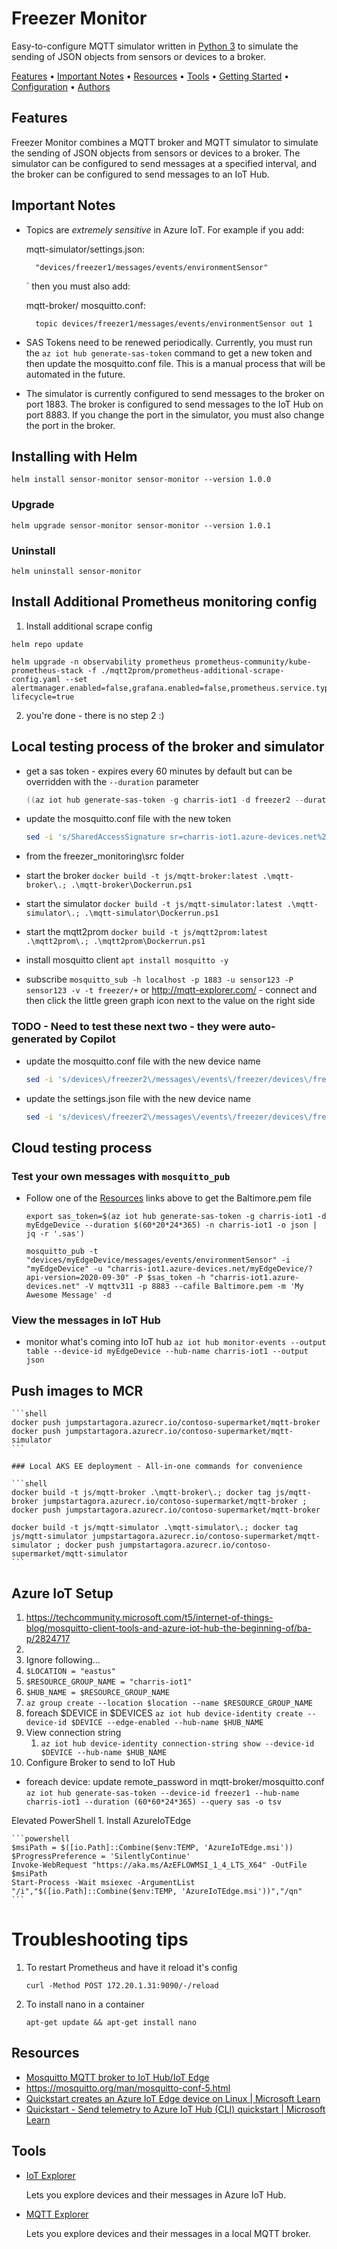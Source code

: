 # Freezer Monitor

Easy-to-configure MQTT simulator written in [Python 3](https://www.python.org/) to simulate the sending of JSON objects from sensors or devices to a broker.

[Features](#features) •
[Important Notes](#important-notes) •
[Resources](#resources) •
[Tools](#tools) •
[Getting Started](#getting-started) •
[Configuration](#configuration) •
[Authors](#authors)

## Features
Freezer Monitor combines a MQTT broker and MQTT simulator to simulate the sending of JSON objects from sensors or devices to a broker. The simulator can be configured to send messages at a specified interval, and the broker can be configured to send messages to an IoT Hub.

## Important Notes

- Topics are *extremely sensitive* in Azure IoT. For example if you add:

    mqtt-simulator/settings.json: 
        
        "devices/freezer1/messages/events/environmentSensor"
    `
    then you must also add:

    mqtt-broker/ mosquitto.conf:
    
        topic devices/freezer1/messages/events/environmentSensor out 1

- SAS Tokens need to be renewed periodically. Currently, you must run the `az iot hub generate-sas-token` command to get a new token and then update the mosquitto.conf file. This is a manual process that will be automated in the future.

- The simulator is currently configured to send messages to the broker on port 1883. The broker is configured to send messages to the IoT Hub on port 8883. If you change the port in the simulator, you must also change the port in the broker.


## Installing with Helm

`helm install sensor-monitor sensor-monitor --version 1.0.0`

### Upgrade

`helm upgrade sensor-monitor sensor-monitor --version 1.0.1`

### Uninstall

`helm uninstall sensor-monitor`

## Install Additional Prometheus monitoring config

1. Install additional scrape config
```
helm repo update

helm upgrade -n observability prometheus prometheus-community/kube-prometheus-stack -f ./mqtt2prom/prometheus-additional-scrape-config.yaml --set alertmanager.enabled=false,grafana.enabled=false,prometheus.service.type=LoadBalancer,web.enable-lifecycle=true
```

2. you're done - there is no step 2 :)

## Local testing process of the broker and simulator

- get a sas token - expires every 60 minutes by default but can be overridden with the `--duration` parameter

    ```powershell
    ((az iot hub generate-sas-token -g charris-iot1 -d freezer2 --duration $(60*20*24*365) -n charris-iot1 -o json) | convertfrom-json).sas | set-clipboard
    ```

- update the mosquitto.conf file with the new token

    ```bash
    sed -i 's/SharedAccessSignature sr=charris-iot1.azure-devices.net%2Ffreezer2&sig=.*&se=.*&skn=iothubowner/SharedAccessSignature sr=charris-iot1.azure-devices.net%2Ffreezer2&sig=REPLACE_WITH_NEW_TOKEN&se=REPLACE_WITH_NEW_TOKEN&skn=iothubowner/g' mqtt-broker/mosquitto.conf
    ```

- from the freezer_monitoring\src folder

- start the broker
    `docker build -t js/mqtt-broker:latest .\mqtt-broker\.; .\mqtt-broker\Dockerrun.ps1`

- start the simulator
    `docker build -t js/mqtt-simulator:latest .\mqtt-simulator\.; .\mqtt-simulator\Dockerrun.ps1`

- start the mqtt2prom
    `docker build -t js/mqtt2prom:latest .\mqtt2prom\.; .\mqtt2prom\Dockerrun.ps1`

- install mosquitto client
    `apt install mosquitto -y`

- subscribe
    `mosquitto_sub -h localhost -p 1883 -u sensor123 -P sensor123 -v -t freezer/+`
    or http://mqtt-explorer.com/ - connect and then click the little green graph icon next to the value on the right side   

### TODO - Need to test these next two - they were auto-generated by Copilot
- update the mosquitto.conf file with the new device name

    ```bash
    sed -i 's/devices\/freezer2\/messages\/events\/freezer/devices\/freezer2\/messages\/events\/freezer/g' mqtt-broker/mosquitto.conf
    ```
- update the settings.json file with the new device name

    ```bash
    sed -i 's/devices\/freezer2\/messages\/events\/freezer/devices\/freezer2\/messages\/events\/freezer/g' mqtt-simulator/settings.json
    ```


## Cloud testing process

### Test your own messages with `mosquitto_pub`

- Follow one of the [Resources](#resources) links above to get the Baltimore.pem file

    ```shell
    export sas_token=$(az iot hub generate-sas-token -g charris-iot1 -d myEdgeDevice --duration $(60*20*24*365) -n charris-iot1 -o json | jq -r '.sas')

    mosquitto_pub -t "devices/myEdgeDevice/messages/events/environmentSensor" -i "myEdgeDevice" -u "charris-iot1.azure-devices.net/myEdgeDevice/?api-version=2020-09-30" -P $sas_token -h "charris-iot1.azure-devices.net" -V mqttv311 -p 8883 --cafile Baltimore.pem -m 'My Awesome Message' -d
    ```

### View the messages in IoT Hub

- monitor what's coming into IoT hub
    `az iot hub monitor-events --output table --device-id myEdgeDevice --hub-name charris-iot1 --output json`


## Push images to MCR
    ```shell
    docker push jumpstartagora.azurecr.io/contoso-supermarket/mqtt-broker
    docker push jumpstartagora.azurecr.io/contoso-supermarket/mqtt-simulator
    ```

    ### Local AKS EE deployment - All-in-one commands for convenience
    
    ```shell
    docker build -t js/mqtt-broker .\mqtt-broker\.; docker tag js/mqtt-broker jumpstartagora.azurecr.io/contoso-supermarket/mqtt-broker ; docker push jumpstartagora.azurecr.io/contoso-supermarket/mqtt-broker
    
    docker build -t js/mqtt-simulator .\mqtt-simulator\.; docker tag js/mqtt-simulator jumpstartagora.azurecr.io/contoso-supermarket/mqtt-simulator ; docker push jumpstartagora.azurecr.io/contoso-supermarket/mqtt-simulator
    ```


## Azure IoT Setup

1. https://techcommunity.microsoft.com/t5/internet-of-things-blog/mosquitto-client-tools-and-azure-iot-hub-the-beginning-of/ba-p/2824717
2. 
3. Ignore following...
4. `$LOCATION = "eastus"`
5. `$RESOURCE_GROUP_NAME = "charris-iot1"`
6. `$HUB_NAME = $RESOURCE_GROUP_NAME`
7. `az group create --location $location --name $RESOURCE_GROUP_NAME`
8. foreach $DEVICE in $DEVICES
    `az iot hub device-identity create --device-id $DEVICE --edge-enabled --hub-name $HUB_NAME`
9. View connection string
   1. `az iot hub device-identity connection-string show --device-id $DEVICE --hub-name $HUB_NAME`
10. Configure Broker to send to IoT Hub
  - foreach device: update remote_password in mqtt-broker/mosquitto.conf
  `az iot hub generate-sas-token --device-id freezer1 --hub-name charris-iot1 --duration (60*60*24*365) --query sas -o tsv`


Elevated PowerShell
    1. Install AzureIoTEdge

    ```powershell
    $msiPath = $([io.Path]::Combine($env:TEMP, 'AzureIoTEdge.msi'))
    $ProgressPreference = 'SilentlyContinue'
    Invoke-WebRequest "https://aka.ms/AzEFLOWMSI_1_4_LTS_X64" -OutFile $msiPath
    Start-Process -Wait msiexec -ArgumentList "/i","$([io.Path]::Combine($env:TEMP, 'AzureIoTEdge.msi'))","/qn"
    ```

# Troubleshooting tips

1. To restart Prometheus and have it reload it's config

    `curl -Method POST 172.20.1.31:9090/-/reload`

2. To install nano in a container

    `apt-get update && apt-get install nano`

## Resources

- [Mosquitto MQTT broker to IoT Hub/IoT Edge](http://busbyland.com/mosquitto-mqtt-broker-to-iot-hub-iot-edge/)
- https://mosquitto.org/man/mosquitto-conf-5.html
- [Quickstart creates an Azure IoT Edge device on Linux | Microsoft Learn](https://learn.microsoft.com/azure/iot-edge/quickstart-linux?view=iotedge-1.4&viewFallbackFrom=iotedge-2020-11)
- [Quickstart - Send telemetry to Azure IoT Hub (CLI) quickstart | Microsoft Learn](https://learn.microsoft.com/azure/iot-hub/quickstart-send-telemetry-cli)

## Tools
- [IoT Explorer](https://github.com/Azure/azure-iot-explorer/releases)
    
    Lets you explore devices and their messages in Azure IoT Hub.

- [MQTT Explorer](http://mqtt-explorer.com/)
    
    Lets you explore devices and their messages in a local MQTT broker.

